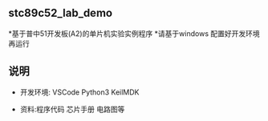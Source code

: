 ## stc89c52_lab_demo
*基于普中51开发板(A2)的单片机实验实例程序
*请基于windows 配置好开发环境再运行
## 说明

* 开发环境:  VSCode  Python3 KeilMDK

* 资料:程序代码 芯片手册 电路图等

